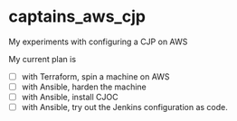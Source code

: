 # captains_aws_cjp
My experiments with configuring a CJP on AWS

My current plan is 

- [ ] with Terraform, spin a machine on AWS
- [ ] with Ansible, harden the machine
- [ ] with Ansible, install CJOC
- [ ] with Ansible, try out the Jenkins configuration as code. 
